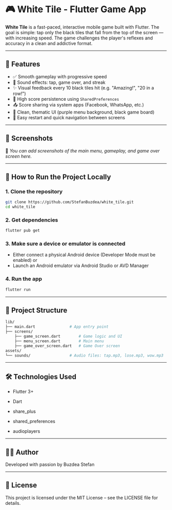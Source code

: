 # 🎮 White Tile - Flutter Game App

**White Tile** is a fast-paced, interactive mobile game built with Flutter. The goal is simple: tap only the black tiles that fall from the top of the screen — with increasing speed. The game challenges the player's reflexes and accuracy in a clean and addictive format.

---

## 📱 Features

- ✅ Smooth gameplay with progressive speed
- 🎵 Sound effects: tap, game over, and streak
- ✨ Visual feedback every 10 black tiles hit (e.g. "Amazing!", "20 in a row!")
- 🧠 High score persistence using `SharedPreferences`
- 📤 Score sharing via system apps (Facebook, WhatsApp, etc.)
- 🎨 Clean, thematic UI (purple menu background, black game board)
- 🔁 Easy restart and quick navigation between screens

---

## 🧪 Screenshots

📍 *You can add screenshots of the main menu, gameplay, and game over screen here.*

---

## 🚀 How to Run the Project Locally

### 1. Clone the repository

```bash
git clone https://github.com/StefanBuzdea/white_tile.git
cd white_tile
```


### 2. Get dependencies

```bash
flutter pub get
```


### 3. Make sure a device or emulator is connected
 - Either connect a physical Android device (Developer Mode must be enabled)
or
 - Launch an Android emulator via Android Studio or AVD Manager


### 4. Run the app

```bash
flutter run
```

---

## 📁 Project Structure

```bash
lib/
├── main.dart               # App entry point
├── screens/              
    ├── game_screen.dart        # Game logic and UI
    ├── menu_screen.dart        # Main menu
    ├── game_over_screen.dart   # Game Over screen
assets/
└── sounds/                 # Audio files: tap.mp3, lose.mp3, wow.mp3
```

---

## 🛠️ Technologies Used

 - Flutter 3+

 - Dart

 - share_plus

 - shared_preferences

 - audioplayers

---

## 🧑‍💻 Author
Developed with passion by Buzdea Stefan

---

## 📜 License
This project is licensed under the MIT License – see the LICENSE file for details.